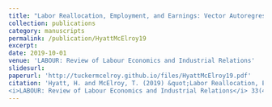 ```yaml
---
title: "Labor Reallocation, Employment, and Earnings: Vector Autoregression Evidence"
collection: publications
category: manuscripts
permalink: /publication/HyattMcElroy19
excerpt: 
date: 2019-10-01
venue: 'LABOUR: Review of Labour Economics and Industrial Relations'
slidesurl: 
paperurl: 'http://tuckermcelroy.github.io/files/HyattMcElroy19.pdf'
citation: 'Hyatt, H. and McElroy, T. (2019) &quot;Labor Reallocation, Employment, and Earnings: Vector Autoregression Evidence.&quot;
<i>LABOUR: Review of Labour Economics and Industrial Relations</i> 33(4), 463-487.'
---
```

